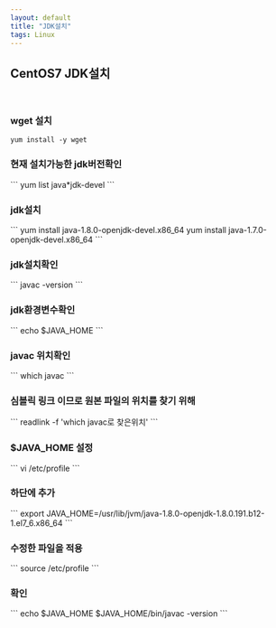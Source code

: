 ```yaml
---
layout: default
title: "JDK설치"
tags: Linux
---
```


CentOS7 JDK설치
---------------

<br><h3>wget 설치</h3>
```
yum install -y wget
```


<h3>현재 설치가능한 jdk버전확인</h3>
```
yum list java*jdk-devel
```


<h3>jdk설치</h3>
```
yum install java-1.8.0-openjdk-devel.x86_64
yum install java-1.7.0-openjdk-devel.x86_64
```


<h3>jdk설치확인</h3>
```
javac -version
```


<h3>jdk환경변수확인</h3>
```
echo $JAVA_HOME
```


<h3>javac 위치확인</h3>
```
which javac
```


<h3>심볼릭 링크 이므로 원본 파일의 위치를 찾기 위해</h3>
```
readlink -f 'which javac로 찾은위치'
```


<h3>$JAVA_HOME 설정</h3>
```
vi /etc/profile
```


<h3>하단에 추가</h3>
```
export JAVA_HOME=/usr/lib/jvm/java-1.8.0-openjdk-1.8.0.191.b12-1.el7_6.x86_64
```


<h3>수정한 파일을 적용</h3>
```
source /etc/profile
```


<h3>확인</h3>
```
echo $JAVA_HOME
$JAVA_HOME/bin/javac -version
```